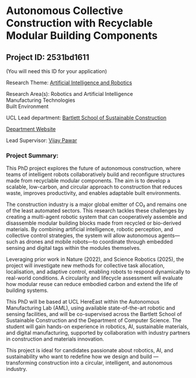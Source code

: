 # Autonomous Collective Construction with Recyclable Modular Building Components

## Project ID: **2531bd1611**
(You will need this ID for your application)

Research Theme: [Artificial Intelligence and Robotics](../themes/artificial-intelligence-and-robotics.md)

Research Area(s):
Robotics and Artificial Intelligence<br />Manufacturing Technologies<br />Built Environment

UCL Lead department: [Bartlett School of Sustainable Construction](../departments/bartlett-school-of-sustainable-construction.md)

[Department Website](https://www.ucl.ac.uk/bartlett/construction)

Lead Supervisor: [Vijay Pawar](https://profiles.ucl.ac.uk/22600)

### Project Summary:

This PhD project explores the future of autonomous construction, where teams of intelligent robots collaboratively build and reconfigure structures made from recyclable modular components. The aim is to develop a scalable, low-carbon, and circular approach to construction that reduces waste, improves productivity, and enables adaptable built environments.

The construction industry is a major global emitter of CO₂ and remains one of the least automated sectors. This research tackles these challenges by creating a multi-agent robotic system that can cooperatively assemble and disassemble modular building blocks made from recycled or bio-derived materials. By combining artificial intelligence, robotic perception, and collective control strategies, the system will allow autonomous agents—such as drones and mobile robots—to coordinate through embedded sensing and digital tags within the modules themselves.

Leveraging prior work in Nature (2022), and Science Robotics (2025), the project will investigate new methods for collective task allocation, localisation, and adaptive control, enabling robots to respond dynamically to real-world conditions. A circularity and lifecycle assessment will evaluate how modular reuse can reduce embodied carbon and extend the life of building systems.

This PhD will be based at UCL HereEast within the Autonomous Manufacturing Lab (AML), using available state-of-the-art robotic and sensing facilities, and will be co-supervised across the Bartlett School of Sustainable Construction and the Department of Computer Science. The student will gain hands-on experience in robotics, AI, sustainable materials, and digital manufacturing, supported by collaboration with industry partners in construction and materials innovation.

This project is ideal for candidates passionate about robotics, AI, and sustainability who want to redefine how we design and build — transforming construction into a circular, intelligent, and autonomous industry.
